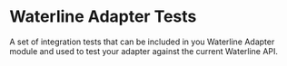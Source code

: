 Waterline Adapter Tests
==========================

A set of integration tests that can be included in you Waterline Adapter module and used to test
your adapter against the current Waterline API.